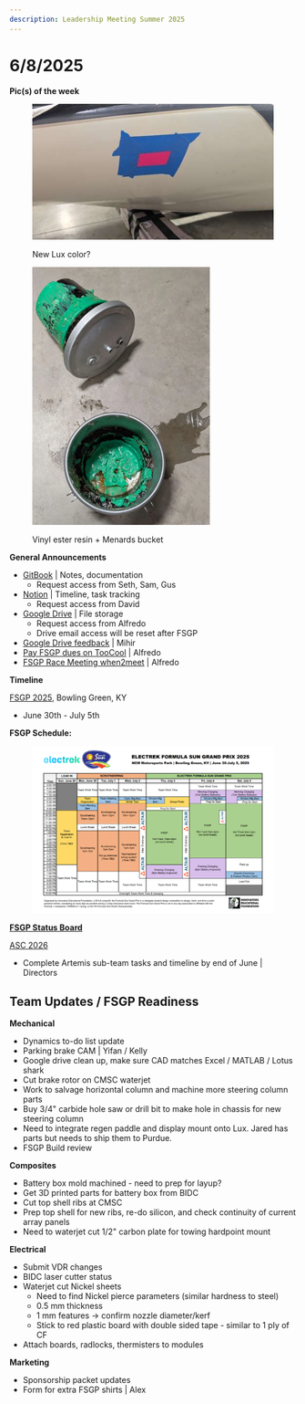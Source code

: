 ```yaml
---
description: Leadership Meeting Summer 2025
---
```


# 6/8/2025

**Pic(s) of the week**

<div align="left"><figure><img src="../.gitbook/assets/image (61).png" alt=""><figcaption><p>New Lux color?</p></figcaption></figure></div>

<div align="left"><figure><img src="../.gitbook/assets/image (60).png" alt="" width="312"><figcaption><p>Vinyl ester resin + Menards bucket</p></figcaption></figure></div>

**General Announcements**

* [GitBook](https://app.gitbook.com/o/VgqQpOyMtIqpSG170vlO/s/UuRMvpyeM6qdlkjmzeYV/) | Notes, documentation
  * Request access from Seth, Sam, Gus
* [Notion](https://www.notion.so/1e769fc04635804cbf0dc10664dbc7b6?v=1e769fc04635808ab9b1000c6272e030) | Timeline, task tracking
  * Request access from David
* [Google Drive](https://drive.google.com/drive/folders/0AKxDeNG8SvqIUk9PVA) | File storage
  * Request access from Alfredo
  * Drive email access will be reset after FSGP
* [Google Drive feedback](https://docs.google.com/forms/d/e/1FAIpQLSfuDHeCTyDRjaw-Nf2v73YAIY55bPmBLQd_2cGlapSO0aZY6g/viewform?pli=1) | Mihir&#x20;
* [Pay FSGP dues on TooCool](https://www.toocoolpurdue.com/TooCOOLPurdueWL/vECItemCatalogOrganizationItems/OrganizationItemsGallery.aspx?Organization=1581) | Alfredo
* [FSGP Race Meeting when2meet](https://www.when2meet.com/?30845133-nlAX8) | Alfredo



**Timeline**

[FSGP 2025](https://www.americansolarchallenge.org/), Bowling Green, KY

* June 30th - July 5th

**FSGP Schedule:**

<figure><img src="../.gitbook/assets/image (62).png" alt=""><figcaption></figcaption></figure>

[**FSGP Status Board**](https://www.americansolarchallenge.org/the-competition/2025-formula-sun-grand-prix/fsgp-2025-pre-event-team-status/)

[ASC 2026](https://www.americansolarchallenge.org/american-solar-challenge-2026-regulations/)

* Complete Artemis sub-team tasks and timeline by end of June | Directors

## Team Updates / FSGP Readiness

**Mechanical**

* Dynamics to-do list update
* Parking brake CAM | Yifan / Kelly
* Google drive clean up, make sure CAD matches Excel / MATLAB / Lotus shark
* Cut brake rotor on CMSC waterjet
* Work to salvage horizontal column and machine more steering column parts
* Buy 3/4" carbide hole saw or drill bit to make hole in chassis for new steering column
* Need to integrate regen paddle and display mount onto Lux. Jared has parts but needs to ship them to Purdue.
* FSGP Build review



**Composites**

* Battery box mold machined - need to prep for layup?
* Get 3D printed parts for battery box from BIDC
* Cut top shell ribs at CMSC
* Prep top shell for new ribs, re-do silicon, and check continuity of current array panels
* Need to waterjet cut 1/2" carbon plate for towing hardpoint mount



**Electrical**

* Submit VDR changes
* BIDC laser cutter status&#x20;
* Waterjet cut Nickel sheets
  * Need to find Nickel pierce parameters (similar hardness to steel)
  * 0.5 mm thickness
  * 1 mm features -> confirm nozzle diameter/kerf
  * Stick to red plastic board with double sided tape - similar to 1 ply of CF
* Attach boards, radlocks, thermisters to modules



**Marketing**

* Sponsorship packet updates
* Form for extra FSGP shirts | Alex







